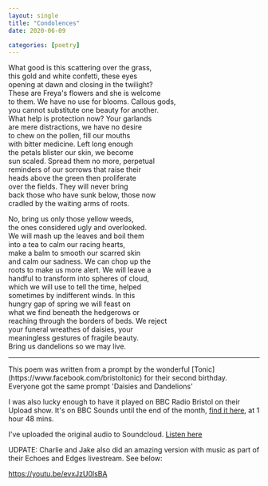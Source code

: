 ```yaml
---
layout: single
title: "Condolences"
date: 2020-06-09

categories: [poetry]
---
```

What good is this scattering over the grass,  
this gold and white confetti, these eyes  
opening at dawn and closing in the twilight?  
These are Freya's flowers and she is welcome  
to them. We have no use for blooms. Callous gods,  
you cannot substitute one beauty for another.  
What help is protection now? Your garlands  
are mere distractions, we have no desire  
to chew on the pollen, fill our mouths  
with bitter medicine. Left long enough  
the petals blister our skin, we become  
sun scaled. Spread them no more, perpetual  
reminders of our sorrows that raise their  
heads above the green then proliferate  
over the fields. They will never bring  
back those who have sunk below, those now  
cradled by the waiting arms of roots.  

No, bring us only those yellow weeds,  
the ones considered ugly and overlooked.  
We will mash up the leaves and boil them  
into a tea to calm our racing hearts,  
make a balm to smooth our scarred skin  
and calm our sadness. We can chop up the  
roots to make us more alert. We will leave a  
handful to transform into spheres of cloud,  
which we will use to tell the time, helped  
sometimes by indifferent winds. In this  
hungry gap of spring we will feast on  
what we find beneath the hedgerows or  
reaching through the borders of beds. We reject  
your funeral wreathes of daisies, your  
meaningless gestures of fragile beauty.  
Bring us dandelions so we may live.  
<hr>
This poem was written from a prompt by the wonderful [Tonic](https://www.facebook.com/bristoltonic) for their second birthday. Everyone got the same prompt 'Daisies and Dandelions'

I was also lucky enough to have it played on BBC Radio Bristol on their Upload show. It's on BBC Sounds until the end of the month, <a href="https://www.bbc.co.uk/sounds/play/p08f8bh7">find it here</a>, at 1 hour 48 mins.

I've uploaded the original audio to Soundcloud. <a href="https://soundcloud.com/davidralphlewis/condolences">Listen here</a>

UDPATE: Charlie and Jake also did an amazing version with music as part of their Echoes and Edges livestream. See below:

https://youtu.be/evxJzU0lsBA
